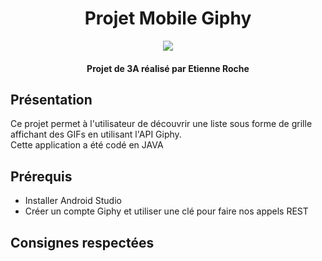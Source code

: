 <h1 align="center">
	Projet Mobile Giphy
</h1>

<p align="center">
  <img src="https://media.giphy.com/media/3oEjI1f0fykCIyBbR6/giphy.gif">
</p>

<h4 align="center">Projet de 3A réalisé par Etienne Roche</h4>

<h2>Présentation</h2>

<p>Ce projet permet à l'utilisateur de découvrir une liste sous forme de grille affichant des GIFs en utilisant l'API Giphy.
</br>Cette application a été codé en JAVA </p>

<h2>Prérequis</h2>

<ul>
	<li>Installer Android Studio</li>
	<li>Créer un compte Giphy et utiliser une clé pour faire nos appels REST</li>
</ul>

<h2>Consignes respectées</h2>


